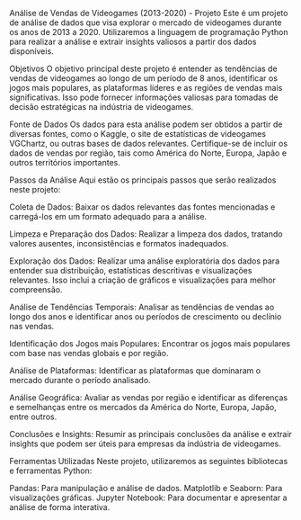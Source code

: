 Análise de Vendas de Videogames (2013-2020) - Projeto
Este é um projeto de análise de dados que visa explorar o mercado de videogames durante os anos de 2013 a 2020. Utilizaremos a linguagem de programação Python para realizar a análise e extrair insights valiosos a partir dos dados disponíveis.

Objetivos
O objetivo principal deste projeto é entender as tendências de vendas de videogames ao longo de um período de 8 anos, identificar os jogos mais populares, as plataformas líderes e as regiões de vendas mais significativas. Isso pode fornecer informações valiosas para tomadas de decisão estratégicas na indústria de videogames.

Fonte de Dados
Os dados para esta análise podem ser obtidos a partir de diversas fontes, como o Kaggle, o site de estatísticas de videogames VGChartz, ou outras bases de dados relevantes. Certifique-se de incluir os dados de vendas por região, tais como América do Norte, Europa, Japão e outros territórios importantes.

Passos da Análise
Aqui estão os principais passos que serão realizados neste projeto:

Coleta de Dados: Baixar os dados relevantes das fontes mencionadas e carregá-los em um formato adequado para a análise.

Limpeza e Preparação dos Dados: Realizar a limpeza dos dados, tratando valores ausentes, inconsistências e formatos inadequados.

Exploração dos Dados: Realizar uma análise exploratória dos dados para entender sua distribuição, estatísticas descritivas e visualizações relevantes. Isso inclui a criação de gráficos e visualizações para melhor compreensão.

Análise de Tendências Temporais: Analisar as tendências de vendas ao longo dos anos e identificar anos ou períodos de crescimento ou declínio nas vendas.

Identificação dos Jogos mais Populares: Encontrar os jogos mais populares com base nas vendas globais e por região.

Análise de Plataformas: Identificar as plataformas que dominaram o mercado durante o período analisado.

Análise Geográfica: Avaliar as vendas por região e identificar as diferenças e semelhanças entre os mercados da América do Norte, Europa, Japão, entre outros.

Conclusões e Insights: Resumir as principais conclusões da análise e extrair insights que podem ser úteis para empresas da indústria de videogames.

Ferramentas Utilizadas
Neste projeto, utilizaremos as seguintes bibliotecas e ferramentas Python:

Pandas: Para manipulação e análise de dados.
Matplotlib e Seaborn: Para visualizações gráficas.
Jupyter Notebook: Para documentar e apresentar a análise de forma interativa.
